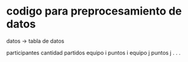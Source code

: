 # codigo para preprocesamiento de datos
datos -> tabla de datos

participantes	cantidad partidos
equipo i 	puntos i 	equipo j 	puntos j
.
.
.